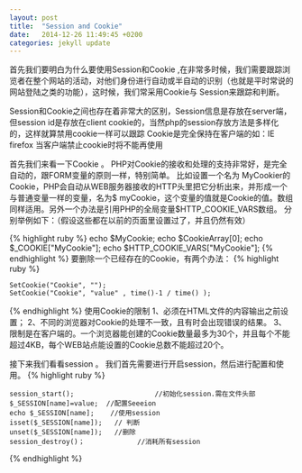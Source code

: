 ```yaml
---
layout: post
title:  "Session and Cookie"
date:   2014-12-26 11:49:45 +0200
categories: jekyll update
---
```

首先我们要明白为什么要使用Session和Cookie ,在非常多时候，我们需要跟踪浏览者在整个网站的活动，对他们身份进行自动或半自动的识别（也就是平时常说的网站登陆之类的功能），这时候，我们常采用Cookie与 Session来跟踪和判断。

Session和Cookie之间也存在着非常大的区别，Session信息是存放在server端，但session id是存放在client cookie的，当然php的session存放方法是多样化的，这样就算禁用cookie一样可以跟踪
Cookie是完全保持在客户端的如：IE firefox 当客户端禁止cookie时将不能再使用

首先我们来看一下Cookie 。
PHP对Cookie的接收和处理的支持非常好，是完全自动的，跟FORM变量的原则一样，特别简单。
比如设置一个名为 MyCookier的Cookie，PHP会自动从WEB服务器接收的HTTP头里把它分析出来，并形成一个与普通变量一样的变量，名为$ myCookie，这个变量的值就是Cookie的值。数组同样适用。另外一个办法是引用PHP的全局变量$HTTP_COOKIE_VARS数组。
分别举例如下：（假设这些都在以前的页面里设置过了，并且仍然有效）


{% highlight ruby %}
echo $MyCookie;
echo $CookieArray[0];
echo $_COOKIE["MyCookie"]; 
echo $HTTP_COOKIE_VARS["MyCookie"]; 
{% endhighlight %}
要删除一个已经存在的Cookie，有两个办法：
{% highlight ruby %}
   
    SetCookie("Cookie", "");
    SetCookie("Cookie", "value" , time()-1 / time() );
 
{% endhighlight %}
使用Cookie的限制
1、必须在HTML文件的内容输出之前设置；
2、不同的浏览器对Cookie的处理不一致，且有时会出现错误的结果。
3、限制是在客户端的。一个浏览器能创建的Cookie数量最多为30个，并且每个不能超过4KB，每个WEB站点能设置的Cookie总数不能超过20个。

接下来我们看看session 。
我们首先需要进行开启session，然后进行配置和使用。
{% highlight ruby %}
   
    session_start();                    //初始化session.需在文件头部
	$_SESSION[name]=value;  //配置Seeeion
	echo $_SESSION[name];    //使用session
	isset($_SESSION[name]);   // 判断
	unset($_SESSION[name]);   //删除
	session_destroy()；             //消耗所有session
 
{% endhighlight %}

[jekyll-docs]: http://jekyllrb.com/docs/home
[jekyll-gh]:   https://github.com/jekyll/jekyll
[jekyll-talk]: https://talk.jekyllrb.com/
